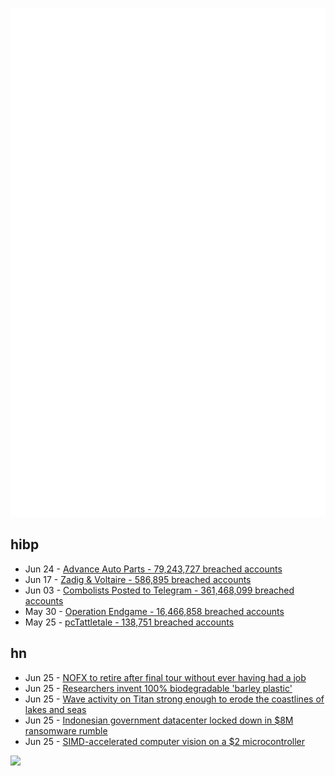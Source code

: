 ![Metrics](https://raw.githubusercontent.com/phixion/phixion/master/metrics.svg)

## hibp

<!--
for https://github.com/phixion/phixion/blob/main/.github/workflows/feeds.yml
-->
<!--START_SECTION:haveibeenpwnd-->
- Jun 24 - [Advance Auto Parts - 79,243,727 breached accounts](https://haveibeenpwned.com/PwnedWebsites#AdvanceAutoParts)
- Jun 17 - [Zadig & Voltaire - 586,895 breached accounts](https://haveibeenpwned.com/PwnedWebsites#ZadigVoltaire)
- Jun 03 - [Combolists Posted to Telegram - 361,468,099 breached accounts](https://haveibeenpwned.com/PwnedWebsites#TelegramCombolists)
- May 30 - [Operation Endgame - 16,466,858 breached accounts](https://haveibeenpwned.com/PwnedWebsites#OperationEndgame)
- May 25 - [pcTattletale - 138,751 breached accounts](https://haveibeenpwned.com/PwnedWebsites#pcTattletale)
<!--END_SECTION:haveibeenpwnd-->

## hn

<!--
for https://github.com/phixion/phixion/blob/main/.github/workflows/feeds.yml
-->
<!--START_SECTION:hn-->
- Jun 25 - [NOFX to retire after final tour without ever having had a job](https://www.nytimes.com/2024/06/18/style/nofx-farewell-tour.html)
- Jun 25 - [Researchers invent 100% biodegradable 'barley plastic'](https://phys.org/news/2024-06-biodegradable-barley-plastic.html)
- Jun 25 - [Wave activity on Titan strong enough to erode the coastlines of lakes and seas](https://phys.org/news/2024-06-titan-strong-erode-coastlines-lakes.html)
- Jun 25 - [Indonesian government datacenter locked down in $8M ransomware rumble](https://www.theregister.com/2024/06/24/indonesia_datacenter_ransomware/)
- Jun 25 - [SIMD-accelerated computer vision on a $2 microcontroller](https://shraiwi.github.io/read.html?md=blog/simd-fast-esp32s3.md)
<!--END_SECTION:hn-->

<!--
for https://yhype.me
-->
![](https://hit.yhype.me/github/profile?user_id=13013670)
